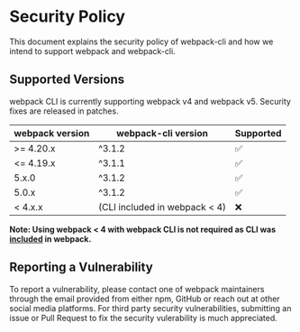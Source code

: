 # Security Policy

This document explains the security policy of webpack-cli and how we intend to support webpack and webpack-cli.

## Supported Versions

webpack CLI is currently supporting webpack v4 and webpack v5. Security fixes are released in patches.

| webpack version | webpack-cli version           | Supported          |
| --------------- | ----------------------------- | ------------------ |
| >= 4.20.x       | ^3.1.2                        | :white_check_mark: |
| <= 4.19.x       | ^3.1.1                        | :white_check_mark: |
| 5.x.0           | ^3.1.2                        | :white_check_mark: |
| 5.0.x           | ^3.1.2                        | :white_check_mark: |
| < 4.x.x         | (CLI included in webpack < 4) | :x:                |

**Note: Using webpack < 4 with webpack CLI is not required as CLI was [included](https://github.com/webpack/webpack/commit/4b0332d3909eea8115d84f9a03da2d52478daa70#diff-b9cfc7f2cdf78a7f4b91a753d10865a2) in webpack.**

## Reporting a Vulnerability

To report a vulnerability, please contact one of webpack maintainers through the email provided from either npm, GitHub or reach out at other social media platforms. For third party security vulnerabilities, submitting an issue or Pull Request to fix the security vulerability is much appreciated.
